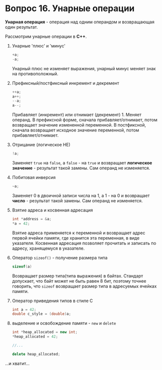 # Вопрос 16. Унарные операции

**Унарная операция** - операция над одним операндом и возвращающая один результат.

Рассмотрим унарные операции в **С++**.

1) Унарные 'плюс' и 'минус'

    ```cpp
    +a;
    -a;
    ```

    Унарный плюс не изменяет выражения, унарный минус меняет знак на противоположный.
2) Префиксный/постфиксный инкремент и декремент

    ```cpp
    ++a;
    a++;
    --a;
    a--;
    ```

    Прибавляет (инкремент) или отнимает (декремент) $1$. Меняет операнд. В префиксной форме, сначала прибавляет/отнимает, потом возвращает значение измененной переменной. В постфиксной, сначала возвращает исходное значение переменной, потом прибавляет/отнимает. 

3) Отрицание (логическое НЕ)

    ```cpp
    !a;
    ```

    Заменяет `true` на `false`, а `false` - на `true` и возвращает **логическое значение** - результат такой замены. Сам операнд не изменяется.

4) Побитовая инверсия

    ```cpp
    ~a;
    ```

    Заменяет $0$ в двоичной записи числа на $1$, а $1$ - на $0$ и возвращает **число** - результат такой замены. Сам операнд не изменяется.

5) Взятие адреса и косвенная адресация

    ```cpp
    int *address = &a;
    *a = 42;
    ```
    Взятие адреса применяется к переменной и возвращает адрес первой ячейки памяти, где хранится эта переменная, в виде указателя.
    Косвенная адресация позволяет прочитать и записать по адресу, хранящемуся в указателе.

6) Оператор `sizeof()` - получение размера типа

    ```cpp
    sizeof(a)
    ```

    Возвращает размер типа(типа выражения) в байтах. Стандарт допускает, что байт может не быть равен 8 бит, поэтому точнее говорить, что `sizeof` возвращает размер типа в адресуемых ячейках памяти.

<!-- 7) Операторы приведения типа

    ```cpp
    double c_style = (double)a;                           // в стиле С
    
    double statically = static_cast<double>(a);           // static_cast
    
    auto bird = dynamic_cast<Bird>(animal);               // dynamic_cast - в иерархии наследования
    
    const int a_const = 42;
    const int *ptr = &a_const;
    int *without = const_cast<int *>(a_const);            // const_cast - смена квалификаторов const и volatile

    double a = 1E4;
    long long *number = reinterpret_cast<long long *>(&a) // reinterpret_cast - между несвязанными типами
    ``` -->
7) Оператор приведения типов в стиле С
    ```cpp
    int a = 42;
    double c_style = (double)a;
    ```

8) выделение и освобождение памяти - `new` и `delete`

    ```cpp
    int *heap_allocated = new int;
    *heap_allocated = 42;

    //...

    delete heap_allocated;
    ```

...и хватит...